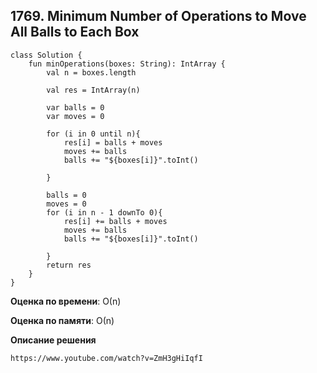 ## 1769. Minimum Number of Operations to Move All Balls to Each Box


```
class Solution {
    fun minOperations(boxes: String): IntArray {
        val n = boxes.length

        val res = IntArray(n)

        var balls = 0
        var moves = 0

        for (i in 0 until n){
            res[i] = balls + moves
            moves += balls
            balls += "${boxes[i]}".toInt()
            
        }

        balls = 0
        moves = 0
        for (i in n - 1 downTo 0){
            res[i] += balls + moves
            moves += balls
            balls += "${boxes[i]}".toInt()
            
        }
        return res
    }
}

```

**Оценка по времени**: О(n)


**Оценка по памяти**: О(n)


**Описание решения**
```
https://www.youtube.com/watch?v=ZmH3gHiIqfI
```
